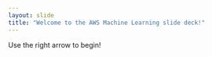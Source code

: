 ```yaml
---
layout: slide
title: "Welcome to the AWS Machine Learning slide deck!"
---
```


Use the right arrow to begin!
